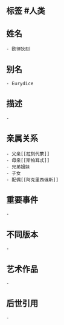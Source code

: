 ## 标签  #人类
## 姓名
	- 欧律狄刻
## 别名
	- Eurydice
## 描述
	-
## 亲属关系
	- 父亲[[拉刻代蒙]]
	- 母亲[[斯帕耳忒]]
	- 兄弟姐妹
	- 子女
	- 配偶[[阿克里西俄斯]]
## 重要事件
	-
## 不同版本
	-
## 艺术作品
	-
## 后世引用
	-
